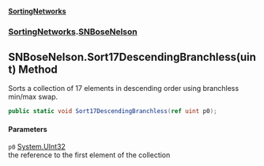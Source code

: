 #### [SortingNetworks](./index.md 'index')
### [SortingNetworks](./SortingNetworks.md 'SortingNetworks').[SNBoseNelson](./SortingNetworks-SNBoseNelson.md 'SortingNetworks.SNBoseNelson')
## SNBoseNelson.Sort17DescendingBranchless(uint) Method
Sorts a collection of 17 elements in descending order using branchless min/max swap.  
```csharp
public static void Sort17DescendingBranchless(ref uint p0);
```
#### Parameters
<a name='SortingNetworks-SNBoseNelson-Sort17DescendingBranchless(uint)-p0'></a>
`p0` [System.UInt32](https://docs.microsoft.com/en-us/dotnet/api/System.UInt32 'System.UInt32')  
the reference to the first element of the collection  
  
